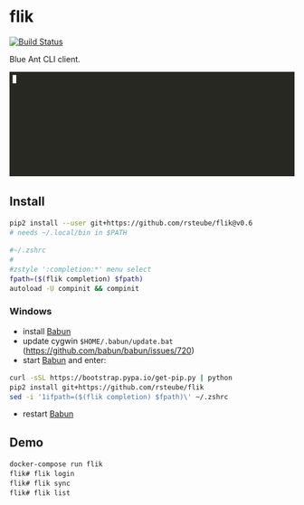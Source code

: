 # flik

[![Build Status](https://travis-ci.org/rsteube/flik.svg?branch=master)](https://travis-ci.org/rsteube/flik)

Blue Ant CLI client.

![demo](demo.gif)

## Install

```sh
pip2 install --user git+https://github.com/rsteube/flik@v0.6
# needs ~/.local/bin in $PATH
```

```sh
#~/.zshrc
#
#zstyle ':completion:*' menu select
fpath=($(flik completion) $fpath)
autoload -U compinit && compinit
```

### Windows

- install [Babun]
- update cygwin `$HOME/.babun/update.bat` (https://github.com/babun/babun/issues/720)
- start [Babun] and enter:

```bash
curl -sSL https://bootstrap.pypa.io/get-pip.py | python
pip2 install git+https://github.com/rsteube/flik
sed -i '1ifpath=($(flik completion) $fpath)\' ~/.zshrc
```
- restart [Babun]

## Demo

```sh
docker-compose run flik
flik# flik login
flik# flik sync
flik# flik list
```

[Babun]:https://babun.github.io/
